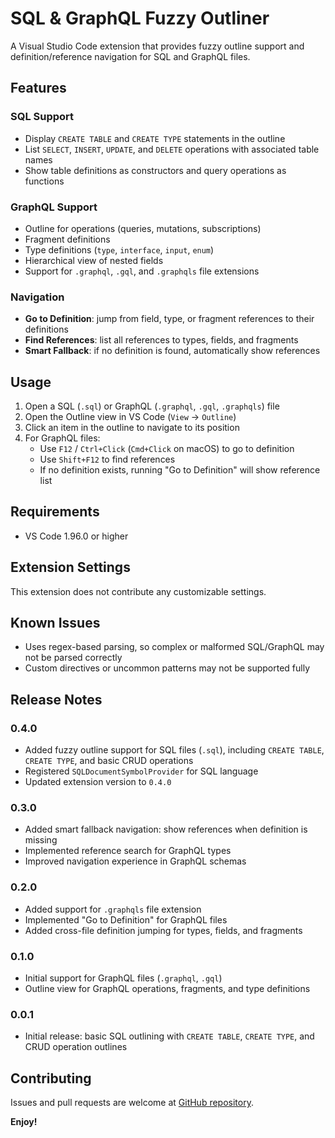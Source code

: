 # SQL & GraphQL Fuzzy Outliner

A Visual Studio Code extension that provides fuzzy outline support and definition/reference navigation for SQL and GraphQL files.

## Features

### SQL Support

- Display `CREATE TABLE` and `CREATE TYPE` statements in the outline
- List `SELECT`, `INSERT`, `UPDATE`, and `DELETE` operations with associated table names
- Show table definitions as constructors and query operations as functions

### GraphQL Support

- Outline for operations (queries, mutations, subscriptions)
- Fragment definitions
- Type definitions (`type`, `interface`, `input`, `enum`)
- Hierarchical view of nested fields
- Support for `.graphql`, `.gql`, and `.graphqls` file extensions

### Navigation

- **Go to Definition**: jump from field, type, or fragment references to their definitions
- **Find References**: list all references to types, fields, and fragments
- **Smart Fallback**: if no definition is found, automatically show references

## Usage

1. Open a SQL (`.sql`) or GraphQL (`.graphql`, `.gql`, `.graphqls`) file
2. Open the Outline view in VS Code (`View` -> `Outline`)
3. Click an item in the outline to navigate to its position
4. For GraphQL files:
   - Use `F12` / `Ctrl+Click` (`Cmd+Click` on macOS) to go to definition
   - Use `Shift+F12` to find references
   - If no definition exists, running "Go to Definition" will show reference list

## Requirements

- VS Code 1.96.0 or higher

## Extension Settings

This extension does not contribute any customizable settings.

## Known Issues

- Uses regex-based parsing, so complex or malformed SQL/GraphQL may not be parsed correctly
- Custom directives or uncommon patterns may not be supported fully

## Release Notes

### 0.4.0

- Added fuzzy outline support for SQL files (`.sql`), including `CREATE TABLE`, `CREATE TYPE`, and basic CRUD operations
- Registered `SQLDocumentSymbolProvider` for SQL language
- Updated extension version to `0.4.0`

### 0.3.0

- Added smart fallback navigation: show references when definition is missing
- Implemented reference search for GraphQL types
- Improved navigation experience in GraphQL schemas

### 0.2.0

- Added support for `.graphqls` file extension
- Implemented "Go to Definition" for GraphQL files
- Added cross-file definition jumping for types, fields, and fragments

### 0.1.0

- Initial support for GraphQL files (`.graphql`, `.gql`)
- Outline view for GraphQL operations, fragments, and type definitions

### 0.0.1

- Initial release: basic SQL outlining with `CREATE TABLE`, `CREATE TYPE`, and CRUD operation outlines

## Contributing

Issues and pull requests are welcome at [GitHub repository](https://github.com/Sixeight/sql-fuzzy-outliner).

**Enjoy!**
